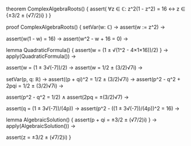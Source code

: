 theorem ComplexAlgebraRoots() {
  assert(
    ∀z ∈ ℂ: z^2(1 - z^2) = 16 ↔ z ∈ {±3/2 ± (√7/2)i}
  )
}

proof ComplexAlgebraRoots() {
  setVar(w: ℂ) →
  assert(w := z^2) →
  
  assert(w(1 - w) = 16) →
  assert(w^2 - w + 16 = 0) →
  
  lemma QuadraticFormula() {
    assert(w = (1 ± √(1^2 - 4×1×16))/2)
  } →
  apply(QuadraticFormula()) →
  
  assert(w = (1 ± 3√(-7))/2) →
  assert(w = 1/2 ± (3/2)√7i) →
  
  setVar(p, q: ℝ) →
  assert((p + qi)^2 = 1/2 ± (3/2)√7i) →
  assert(p^2 - q^2 + 2pqi = 1/2 ± (3/2)√7i) →
  
  assert(p^2 - q^2 = 1/2) ∧
  assert(2pq = ±(3/2)√7) →
  
  assert(q = (1 ± 3√(-7))/(4p)) →
  assert(p^2 - ((1 ± 3√(-7))/(4p))^2 = 16) →
  
  lemma AlgebraicSolution() {
    assert(p + qi = ±3/2 ± (√7/2)i)
  } →
  apply(AlgebraicSolution()) →
  
  assert(z = ±3/2 ± (√7/2)i)
}